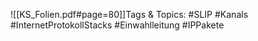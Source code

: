 
![[KS_Folien.pdf#page=80]]Tags & Topics:
   #SLIP
   #Kanals
   #InternetProtokollStacks
   #Einwahlleitung
   #IPPakete